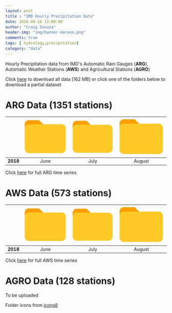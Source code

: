 ```yaml
---
layout: post
title : "IMD Hourly Precipitation Data"
date: 2018-09-16 12:00:00
author: "Craig Dsouza"
header-img: "img/banner-maroon.png"
comments: true
tags: [ hydrology,precipitation]
category: "data"
---
```


Hourly Precipitation data from IMD's Automatic Rain Gauges (**ARG**), Automatic Weather Stations (**AWS**) and Agricultural Stations (**AGRO**)

Click [here](http://bit.ly/IMDHourly) to download all data [162 MB] or click one of the folders below to download a partial dataset

# ARG Data (1351 stations)

|   | [![Folder Icon](/img/folder-icons8.png)](http://bit.ly/IMDHourlyARG2018_6) | [![Folder Icon](/img/folder-icons8.png)](http://bit.ly/IMDHourlyARG2018_7) | [![Folder Icon](/img/folder-icons8.png)](http://bit.ly/IMDHourlyARG2018_8) |
|:--:|:--:|:--:|:--:|
| **2018** | June | July | August |

Click [here](http://bit.ly/IMDHourlyARG) for full ARG time series

# AWS Data (573 stations)

|   | [![Folder Icon](/img/folder-icons8.png)](http://bit.ly/IMDHourlyAWS2018_6) | [![Folder Icon](/img/folder-icons8.png)](http://bit.ly/IMDHourlyAWS2018_7) | [![Folder Icon](/img/folder-icons8.png)](http://bit.ly/IMDHourlyAWS2018_8) |
|:--:|:--:|:--:|:--:|
| **2018** | June | July | August |

Click [here](http://bit.ly/IMDHourlyAWS) for full AWS time series


# AGRO Data (128 stations)
To be uploaded



Folder icons from [icons8](https://icons8.com)